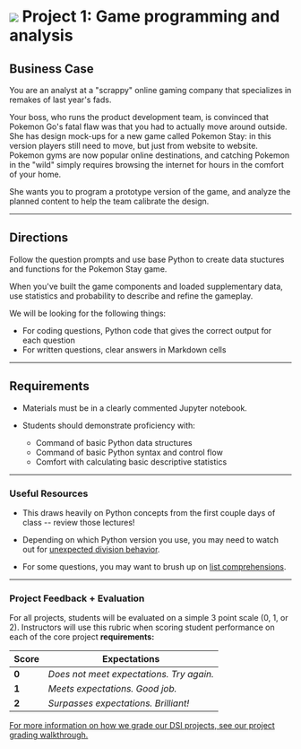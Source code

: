# ![](https://ga-dash.s3.amazonaws.com/production/assets/logo-9f88ae6c9c3871690e33280fcf557f33.png) Project 1: Game programming and analysis

## Business Case

You are an analyst at a "scrappy" online gaming company that specializes in remakes of last year's fads.

Your boss, who runs the product development team, is convinced that Pokemon Go's fatal flaw was that you had to actually move around outside. She has design mock-ups for a new game called Pokemon Stay: in this version players still need to move, but just from website to website. Pokemon gyms are now popular online destinations, and catching Pokemon in the "wild" simply requires browsing the internet for hours in the comfort of your home.

She wants you to program a prototype version of the game, and analyze the planned content to help the team calibrate the design.

--- 

## Directions

Follow the question prompts and use base Python to create data stuctures and functions for the Pokemon Stay game.

When you've built the game components and loaded supplementary data, use statistics and probability to describe and refine the gameplay.

We will be looking for the following things:

- For coding questions, Python code that gives the correct output for each question
- For written questions, clear answers in Markdown cells

---

## Requirements


- Materials must be in a clearly commented Jupyter notebook.
- Students should demonstrate proficiency with:

  - Command of basic Python data structures
  - Command of basic Python syntax and control flow
  - Comfort with calculating basic descriptive statistics

---

### Useful Resources

- This draws heavily on Python concepts from the first couple days of class -- review those lectures!

- Depending on which Python version you use, you may need to watch out for [unexpected division behavior](http://stackoverflow.com/questions/21316968/division-in-python-2-7-and-3-3).

- For some questions, you may want to brush up on [list comprehensions](http://treyhunner.com/2015/12/python-list-comprehensions-now-in-color/). 

---

### Project Feedback + Evaluation

For all projects, students will be evaluated on a simple 3 point scale (0, 1, or 2). Instructors will use this rubric when scoring student performance on each of the core project **requirements:** 

   
   Score | Expectations
    ----- | ------------
    **0** | _Does not meet expectations. Try again._
    **1** | _Meets expectations. Good job._
    **2** | _Surpasses expectations. Brilliant!_



[For more information on how we grade our DSI projects, see our project grading walkthrough.](https://git.generalassemb.ly/dsi-projects/readme/blob/master/README.md)
